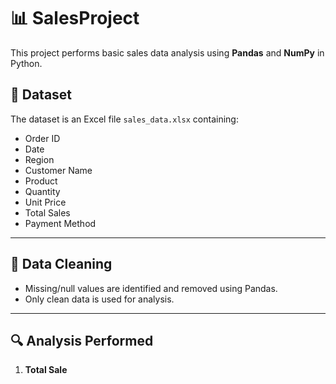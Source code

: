 # 📊 SalesProject

This project performs basic sales data analysis using **Pandas** and **NumPy** in Python.

## 📁 Dataset

The dataset is an Excel file `sales_data.xlsx` containing:
- Order ID
- Date
- Region
- Customer Name
- Product
- Quantity
- Unit Price
- Total Sales
- Payment Method

---

## 🧼 Data Cleaning

- Missing/null values are identified and removed using Pandas.
- Only clean data is used for analysis.

---

## 🔍 Analysis Performed

1. **Total Sale**
